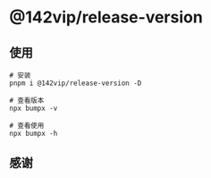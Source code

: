# @142vip/release-version

## 使用

```shell
# 安装
pnpm i @142vip/release-version -D

# 查看版本
npx bumpx -v

# 查看使用
npx bumpx -h
```


## 感谢
